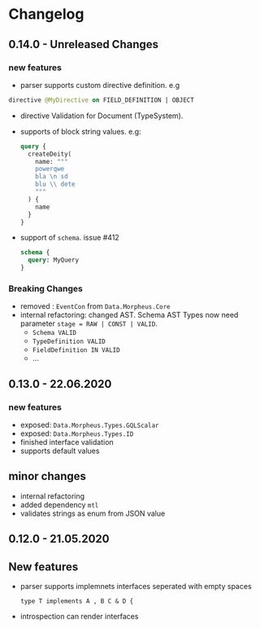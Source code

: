 # Changelog

## 0.14.0 - Unreleased Changes

### new features

- parser supports custom directive definition. e.g

```graphql
directive @MyDirective on FIELD_DEFINITION | OBJECT
```

- directive Validation for Document (TypeSystem).
- supports of block string values. e.g:

  ```graphql
  query {
    createDeity(
      name: """
      powerqwe
      bla \n sd
      blu \\ dete
      """
    ) {
      name
    }
  }
  ```

- support of `schema`. issue #412

  ```graphql
  schema {
    query: MyQuery
  }
  ```

### Breaking Changes

- removed : `EventCon` from `Data.Morpheus.Core`
- internal refactoring: changed AST.
  Schema AST Types now need parameter `stage = RAW | CONST | VALID`.
  - `Schema VALID`
  - `TypeDefinition VALID`
  - `FieldDefinition IN VALID`
  - ...

## 0.13.0 - 22.06.2020

### new features

- exposed: `Data.Morpheus.Types.GQLScalar`
- exposed: `Data.Morpheus.Types.ID`
- finished interface validation
- supports default values

## minor changes

- internal refactoring
- added dependency `mtl`
- validates strings as enum from JSON value

## 0.12.0 - 21.05.2020

## New features

- parser supports implemnets interfaces seperated with empty spaces

  ```gql
  type T implements A , B C & D {
  ```

- introspection can render interfaces
